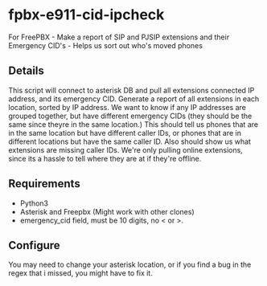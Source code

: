 # fpbx-e911-cid-ipcheck
For FreePBX - Make a report of SIP and PJSIP extensions and their Emergency CID's - Helps us sort out who's moved phones

## Details
This script will connect to asterisk DB and pull all extensions connected IP address, and
its emergency CID. Generate a report of all extensions in each location, sorted by IP address. We want to 
know if any IP addresses are grouped together, but have different emergency CIDs (they should be the same 
since theyre in the same location.) This should tell us phones that are in the same location but have different
caller IDs, or phones that are in different locations but have the same caller ID. Also should show us what 
extensions are missing caller IDs. We're only pulling online extensions, since its a hassle to tell where they
are at if they're offline.

## Requirements
- Python3
- Asterisk and Freepbx (Might work with other clones)
- emergency_cid field, must be 10 digits, no < or >.
  
## Configure
You may need to change your asterisk location, or if you find a bug in the regex that i missed, you might have to fix it.
